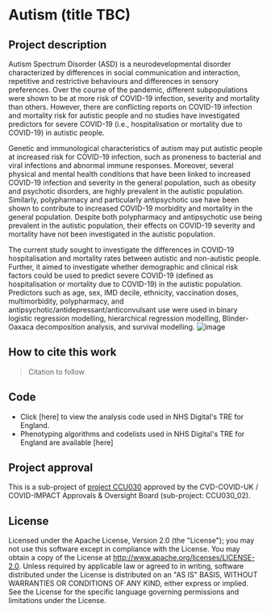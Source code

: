 # Autism (title TBC)

## Project description

Autism Spectrum Disorder (ASD) is a neurodevelopmental disorder characterized by differences in social communication and interaction, repetitive and restrictive behaviours and differences in sensory preferences. Over the course of the pandemic, different subpopulations were shown to be at more risk of COVID-19 infection, severity and mortality than others. However, there are conflicting reports on COVID-19 infection and mortality risk for autistic people and no studies have investigated predictors for severe COVID-19 (i.e., hospitalisation or mortality due to COVID-19) in autistic people. 

Genetic and immunological characteristics of autism may put autistic people at increased risk for COVID-19 infection, such as proneness to bacterial and viral infections and abnormal immune responses. Moreover, several physical and mental health conditions that have been linked to increased COVID-19 infection and severity in the general population, such as obesity and psychotic disorders, are highly prevalent in the autistic population.  Similarly, polypharmacy and particularly antipsychotic use have been shown to contribute to increased COVID-19 morbidity and mortality in the general population. Despite both polypharmacy and antipsychotic use being prevalent in the autistic population, their effects on COVID-19 severity and mortality have not been investigated in the autistic population. 

The current study sought to investigate the differences in COVID-19 hospitalisation and mortality rates between autistic and non-autistic people. Further, it aimed to investigate whether demographic and clinical risk factors could be used to predict severe COVID-19 (defined as hospitalisation or mortality due to COVID-19) in the autistic population. Predictors such as age, sex, IMD decile, ethnicity, vaccination doses, multimorbidity, polypharmacy, and antipsychotic/antidepressant/anticonvulsant use were used in binary logistic regression modelling, hierarchical regression modelling, Blinder-Oaxaca decomposition analysis, and survival modelling. 
![image](https://github.com/BHFDSC/CCU030_02/assets/62266157/3dace01b-1f45-4092-83e4-311a2f973193)


## How to cite this work
> Citation to follow

## Code

* Click [here] to view the analysis code used in NHS Digital's TRE for England.
* Phenotyping algorithms and codelists used in NHS Digital's TRE for England are available [here]

## Project approval

This is a sub-project of [project CCU030](https://github.com/BHFDSC/CCU030) approved by the CVD-COVID-UK / COVID-IMPACT Approvals & Oversight Board (sub-project: CCU030_02).

## License

Licensed under the Apache License, Version 2.0 (the "License"); you may not use this software except in compliance with the License. You may obtain a copy of the License at http://www.apache.org/licenses/LICENSE-2.0. Unless required by applicable law or agreed to in writing, software distributed under the License is distributed on an "AS IS" BASIS, WITHOUT WARRANTIES OR CONDITIONS OF ANY KIND, either express or implied. See the License for the specific language governing permissions and limitations under the License.

